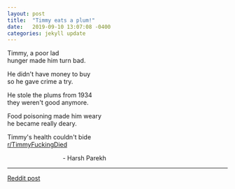 ```yaml
---
layout: post
title:  "Timmy eats a plum!"
date:   2019-09-10 13:07:08 -0400
categories: jekyll update
---
```



Timmy, a poor lad  
hunger made him turn bad.

He didn't have money to buy  
so he gave crime a try.

He stole the plums from 1934  
they weren't good anymore.

Food poisoning made him weary  
he became really deary.

Timmy's health couldn't bide  
[r/TimmyFuckingDied][subreddit-timmy]

<p style="text-align:center;width: 70%;">
	- Harsh Parekh
</p>

---
[Reddit post][reddit-post]


[subreddit-timmy]: https://www.reddit.com/r/TimmyFuckingDied
[reddit-post]: https://www.reddit.com/r/TimmyFuckingDied/comments/d2fbgm/my_actual_homework_poem/
